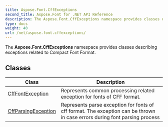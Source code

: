 ```yaml
---
title: Aspose.Font.CffExceptions
second_title: Aspose.Font for .NET API Reference
description: The Aspose.Font.CffExceptions namespace provides classes describing exceptions related to Compact Font Format
type: docs
weight: 40
url: /net/aspose.font.cffexceptions/
---
```

The **Aspose.Font.CffExceptions** namespace provides classes describing exceptions related to Compact Font Format.

## Classes

| Class | Description |
| --- | --- |
| [CffFontException](./cfffontexception/) | Represents common processing related exception for fonts of CFF format. |
| [CffParsingException](./cffparsingexception/) | Represents parse exception for fonts of cff format. The exception can be thrown in case errors during font parsing process |


